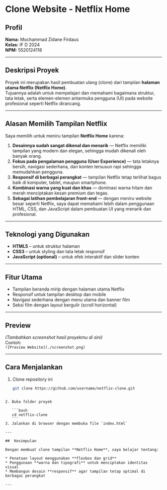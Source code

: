 #  Clone Website - Netflix Home

##  Profil
**Nama:** Mochammad Zidane Firdaus  
**Kelas:** IF D 2024  
**NPM:** 5520124118  

---

##  Deskripsi Proyek
Proyek ini merupakan hasil pembuatan ulang (clone) dari tampilan **halaman utama Netflix (Netflix Home)**.  
Tujuannya adalah untuk mempelajari dan memahami bagaimana struktur, tata letak, serta elemen-elemen antarmuka pengguna (UI) pada website profesional seperti Netflix dirancang.

---

##  Alasan Memilih Tampilan Netflix
Saya memilih untuk meniru tampilan **Netflix Home** karena:

1. **Desainnya sudah sangat dikenal dan menarik** — Netflix memiliki tampilan yang modern dan elegan, sehingga mudah dikenali oleh banyak orang.
2. **Fokus pada pengalaman pengguna (User Experience)** — tata letaknya bersih, navigasi sederhana, dan konten tersusun rapi sehingga memudahkan pengguna.
3. **Responsif di berbagai perangkat** — tampilan Netflix tetap terlihat bagus baik di komputer, tablet, maupun smartphone.
4. **Kombinasi warna yang kuat dan khas** — dominasi warna hitam dan merah menciptakan kesan premium dan tegas.
5. **Sebagai latihan pembelajaran front-end** — dengan meniru website besar seperti Netflix, saya dapat memahami lebih dalam penggunaan HTML, CSS, dan JavaScript dalam pembuatan UI yang menarik dan profesional.

---

##  Teknologi yang Digunakan
- **HTML5** – untuk struktur halaman  
- **CSS3** – untuk styling dan tata letak responsif  
- **JavaScript (optional)** – untuk efek interaktif dan slider konten  

---

##  Fitur Utama
- Tampilan beranda mirip dengan halaman utama Netflix  
- Responsif untuk tampilan desktop dan mobile  
- Navigasi sederhana dengan menu utama dan banner film  
- Seksi film dengan layout bergulir (scroll horizontal)  

---

##  Preview
*(Tambahkan screenshot hasil proyekmu di sini)*  
Contoh:  
`![Preview Website](./screenshot.png)`

---

##  Cara Menjalankan
1. Clone repository ini  
   ```bash
   git clone https://github.com/username/netflix-clone.git
````

2. Buka folder proyek

   ```bash
   cd netflix-clone
   ```
3. Jalankan di browser dengan membuka file `index.html`

---

##  Kesimpulan

Dengan membuat clone tampilan **Netflix Home**, saya belajar tentang:

* Penataan layout menggunakan **flexbox dan grid**
* Penggunaan **warna dan tipografi** untuk menciptakan identitas visual
* Membangun desain **responsif** agar tampilan tetap optimal di berbagai perangkat

---


